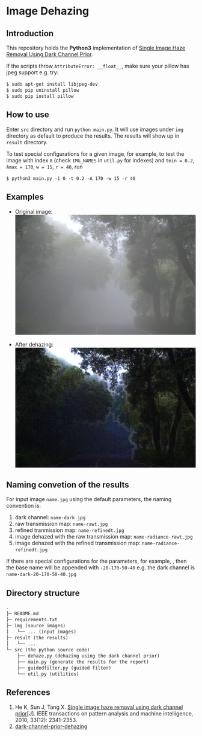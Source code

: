 # Image Dehazing
## Introduction
This repository holds the **Python3** implementation of [Single Image Haze Removal Using Dark Channel Prior](http://projectsweb.cs.washington.edu/research/insects/CVPR2009/award/hazeremv_drkchnl.pdf).

If the scripts throw `AttributeError: __float__`, make sure your pillow has jpeg support e.g. try:

    $ sudo apt-get install libjpeg-dev
    $ sudo pip uninstall pillow
    $ sudo pip install pillow

## How to use

Enter `src` directory and run `python main.py`. It will use images under `img` 
directory as 
default
 to produce the results. The results will show up in `result` directory.

To test special configurations for a given image, for example, to test the image with index `0` (check `IMG_NAMES` in `util.py` for indexes) and `tmin = 0.2`, `Amax = 170`, `w = 15`, `r = 40`, run

    $ python3 main.py -i 0 -t 0.2 -A 170 -w 15 -r 40


## Examples
* Original image:
![Original image](./img/test.jpg)

* After dehazing:
![After dehazing](./result/test.jpg)


## Naming convetion of the results

For input image `name.jpg` using the default parameters, the naming convention is:

1. dark channel: `name-dark.jpg`
2. raw transmission map: `name-rawt.jpg`
3. refined tranmission map: `name-refinedt.jpg`
4. image dehazed with the raw transmission map: `name-radiance-rawt.jpg`
5. image dehazed with the refined transmission map: `name-radiance-refinedt.jpg`

If there are special configurations for the parameters, for example, , then the base name will be appended with `-20-170-50-40` e.g. the dark channel is `name-dark-20-170-50-40.jpg`

## Directory structure

    .
	├─ README.md
	├─ requirements.txt
	├─ img (source images)
	│   └── ... (input images)
	├─ result (the results)
    │   └── ...
	└─ src (the python source code)
        ├── dehaze.py (dehazing using the dark channel prior)
        ├── main.py (generate the results for the report)
        ├── guidedfilter.py (guided filter)
        └── util.py (utilities)
		
		
## References
1. He K, Sun J, Tang X. [Single image haze removal using dark channel prior](http://projectsweb.cs.washington.edu/research/insects/CVPR2009/award/hazeremv_drkchnl.pdf)[J]. IEEE transactions on pattern analysis and machine intelligence, 2010, 33(12): 2341-2353.
2. [dark-channel-prior-dehazing](https://github.com/joyeecheung/dark-channel-prior-dehazing.git)
